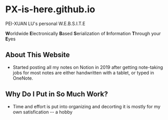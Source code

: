 # PX-is-here.github.io
PEI-XUAN LU's personal W.E.B.S.I.T.E

**W**orldwide
**E**lectronically
**B**ased
**S**erialization of
**I**nformation
**T**hrough your
**E**yes


## About This Website

- Started posting all my notes on Notion in 2019 after getting note-taking jobs for most notes are either handwritten with a tablet, or typed in OneNote. 



## Why Do I Put in So Much Work?

- Time and effort is put into organizing and decorting it is mostly for my own satisfication -- a hobby
